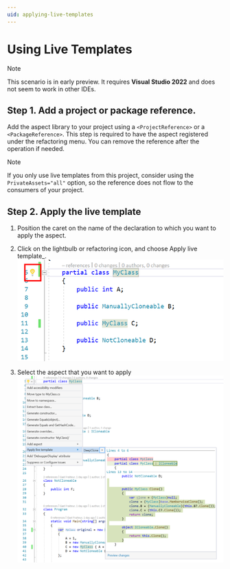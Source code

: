 ```yaml
---
uid: applying-live-templates
---
```


# Using Live Templates

> [!NOTE]
> This scenario is in early preview. 
> It requires __Visual Studio 2022__ and does not seem to work in other IDEs.

## Step 1. Add a project or package reference.

Add the aspect library to your project using a `<ProjectReference>` or a `<PackageReference>`. This step is required to have the aspect registered under the refactoring menu. You can remove the reference after the operation if needed.
   
   > [!NOTE]
   > If you only use live templates from this project, consider using the `PrivateAssets="all"` option, so the reference does not flow to the consumers of your project.

## Step 2. Apply the live template

1. Position the caret on the name of the declaration to which you want to apply the aspect. 
2. Click on the lightbulb or refactoring icon, and choose Apply live template_.
    ![Screenshot](LiveTemplate1.png)

3. Select the aspect that you want to apply
    ![Screenshot](LiveTemplate2.png)

